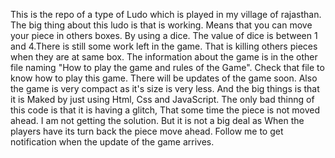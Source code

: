 This is the repo of a type of Ludo which is played in my village of rajasthan.
The big thing about this ludo is that is working. Means that you can move your piece in others boxes. By using a dice. The value of dice 
is between 1 and 4.There is still some work left in the game. That is killing others pieces when they are at same box.
The information about the game is in the other file naming "How to play the game and rules of the Game". Check that file to know how to play 
this game. There will be updates of the game soon. Also the game is very compact as it's size is very less. And the big things is that it is 
Maked by just using Html, Css and JavaScript. The only bad thinng of this code is that it is having a glitch, That some time the piece is not 
moved ahead. I am not getting the solution. But it is not a big deal as When the players have its turn back the piece move ahead.
Follow me to get notification when the update of the game arrives.
